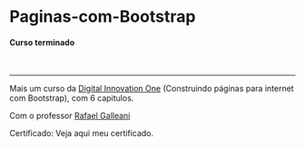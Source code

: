 # Paginas-com-Bootstrap
<h4>Curso terminado</h4><br><hr>
Mais um curso da <A href="https://digitalinnovation.one/sign-in" target="blank">Digital Innovation One</a> (Construindo páginas para internet com Bootstrap), com 6 capitulos.<br>

Com o professor <a href="https://github.com/rafegal" target="blank">Rafael Galleani</a>

Certificado: Veja aqui meu certificado. 
